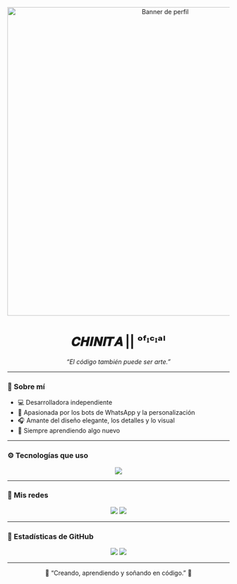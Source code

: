 <!-- Banner -->
<p align="center">
  <img src="https://files.catbox.moe/7x2g7z.jpg" width="700" alt="Banner de perfil"/>
</p>

<!-- Título principal -->
<h1 align="center">𝑪𝑯𝑰𝑵𝑰𝑻𝑨 || ᵒᶠᶦᶜᶦᵃˡ</h1>

<p align="center">
  <i>“El código también puede ser arte.”</i>
</p>

---

### 🌙 Sobre mí  
- 💻 Desarrolladora independiente  
- 🖤 Apasionada por los bots de WhatsApp y la personalización  
- 🎧 Amante del diseño elegante, los detalles y lo visual  
- 🌸 Siempre aprendiendo algo nuevo

---

### ⚙️ Tecnologías que uso
<p align="center">
  <img src="https://skillicons.dev/icons?i=js,nodejs,github,git,html,css,markdown" />
</p>

---

### 🪷 Mis redes
<p align="center">
  <a href="https://github.com/chinaxzzp"><img src="https://img.shields.io/badge/GitHub-000000?style=for-the-badge&logo=github&logoColor=white"></a>
  <a href="https://instagram.com/its.chinitaaa_"><img src="https://img.shields.io/badge/Instagram-bb3b85?style=for-the-badge&logo=instagram&logoColor=white"></a>
</p>

---

### 🩵 Estadísticas de GitHub
<p align="center">
  <img src="https://github-readme-stats.vercel.app/api?username=chinaxzzp&show_icons=true&theme=dracula&hide_border=true&bg_color=00000000">
  <img src="https://github-readme-streak-stats.herokuapp.com/?user=chinaxzzp&theme=dracula&hide_border=true&background=00000000">
</p>

---

<p align="center">
  🦇 “Creando, aprendiendo y soñando en código.” 🦇
</p>
